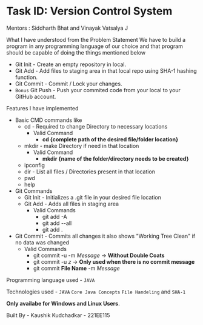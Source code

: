 # Task ID: Version Control System


Mentors : Siddharth Bhat and Vinayak Vatsalya J



What I have understood from the Problem Statement 
We have to build a program in any programming language of our choice and that program should be capable of doing the things mentioned below
* Git Init - Create an empty repository in local.
* Git Add - Add files to staging area in that local repo using SHA-1 hashing function.
* Git Commit - Commit / Lock your changes.
* `Bonus` Git Push - Push your commited code from your local to your GitHub account.


Features I have implemented 
* Basic CMD commands like
  * cd - Required to change Directory to necessary locations
    * Valid Command
      * **cd {complete path of the desired file/folder location}**
  * mkdir - make Directory if need in that location
    * Valid Command
      *  **mkdir {name of the folder/directory needs to be created}**
  * ipconfig
  * dir - List all files / Directories present in that location
  * pwd
  * help
* Git Commands
  * Git Init - Initializes a .git file in your desired file location
  * Git Add - Adds all files in staging area
    * Valid Commands
      *  git add -A
      *  git add --all
      *  git add .
* Git Commit - Commits all changes it also shows "Working Tree Clean" if no data was changed
  * Valid Commands
    * git commit -u -m   *Message*   ->  **Without Double Coats**
    * git commit -u  *z*   ->  **Only used when there is no commit message**
    * git commit **File Name** -m *Message*



Programming language used - `JAVA` 


Technologies used - `JAVA` `Core Java Concepts` `File Handeling` and `SHA-1`

 **Only availabe for Windows and Linux Users**.



Built By - Kaushik Kudchadkar - 221EE115


